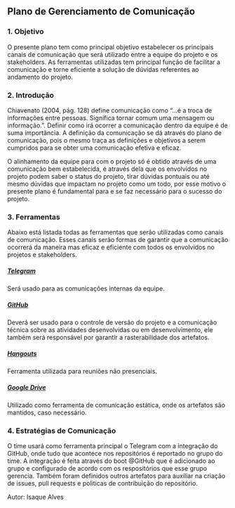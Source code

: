 ## Plano de Gerenciamento de Comunicação

### 1. Objetivo
O presente plano tem como principal objetivo estabelecer os principais canais de comunicação que será utilizado entre a equipe do projeto e os stakeholders. As ferramentas utilizadas tem principal função de facilitar a comunicação e torne eficiente a solução de dúvidas referentes ao andamento do projeto.


### 2. Introdução

Chiavenato (2004, pág. 128) define comunicação como “...é a troca de informações entre pessoas. Significa tornar comum uma mensagem ou informação.”. Definir como irá ocorrer a comunicação dentro da equipe é de suma importância. A definição da comunicação se dá através do plano de comunicação, pois o mesmo traça as definições e objetivos a serem cumpridos para se obter uma comunicação efetiva e eficaz.

O alinhamento da equipe para com o projeto só é obtido através de uma comunicação bem estabelecida, é através dela que os envolvidos no projeto podem saber o status do projeto, tirar dúvidas pontuais ou até mesmo dúvidas que impactam no projeto como um todo, por esse motivo o presente plano é fundamental para e se faz necessário para o sucesso do projeto.

### 3. Ferramentas
Abaixo está listada todas as ferramentas que serão utilizadas como canais de comunicação. Esses canais serão formas de garantir que a comunicação ocorrerá da maneira mas eficaz e eficiente com todos os envolvidos no projetos e stakeholders.

##### [Telegram](https://telegram.org/)

Será usado para as comunicações internas da equipe.


##### [GitHub](https://github.com/)

Deverá ser usado para o controle de versão do projeto e a comunicação técnica sobre as atividades desenvolvidas ou em desenvolvimento, ele também será responsável por garantir a rasterabilidade dos artefatos.


##### [Hangouts](https://hangouts.google.com/?hl=pt-BR)

Ferramenta utilizada para reuniões não presenciais.

##### [Google Drive](https://www.google.com.br/drive/apps.html)

Utilizado como ferramenta de comunicação estática, onde os artefatos são mantidos, caso necessário.

### 4. Estratégias de Comunicação

O time usará como ferramenta principal o Telegram com a integração do GitHub, onde tudo que acontece nos repositórios é reportado no grupo do time.
A integração é feita através do boot @GitHub que é adicionado ao grupo e configurado de acordo com os respositórios que esse grupo gerencia.
Também foram definidos outros artefatos para auxiliar na criação de issues, pull requests e politicas de contribuição do repositório.


Autor: Isaque Alves
